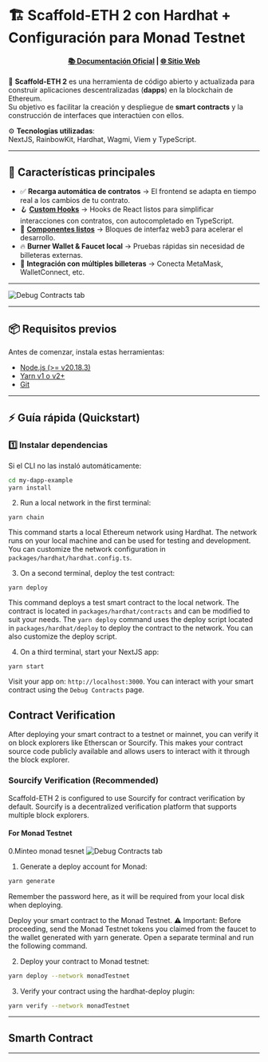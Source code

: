 # 🏗 Scaffold-ETH 2 con Hardhat + Configuración para Monad Testnet  

<h4 align="center">
  <a href="https://docs.scaffoldeth.io">📚 Documentación Oficial</a> |
  <a href="https://scaffoldeth.io">🌐 Sitio Web</a>
</h4>

🧪 **Scaffold-ETH 2** es una herramienta de código abierto y actualizada para construir aplicaciones descentralizadas (**dapps**) en la blockchain de Ethereum.  
Su objetivo es facilitar la creación y despliegue de **smart contracts** y la construcción de interfaces que interactúen con ellos.

⚙️ **Tecnologías utilizadas**:  
NextJS, RainbowKit, Hardhat, Wagmi, Viem y TypeScript.

---

## 🚀 Características principales
- ✅ **Recarga automática de contratos** → El frontend se adapta en tiempo real a los cambios de tu contrato.
- 🪝 **[Custom Hooks](https://docs.scaffoldeth.io/hooks/)** → Hooks de React listos para simplificar interacciones con contratos, con autocompletado en TypeScript.
- 🧱 **[Componentes listos](https://docs.scaffoldeth.io/components/)** → Bloques de interfaz web3 para acelerar el desarrollo.
- 🔥 **Burner Wallet & Faucet local** → Pruebas rápidas sin necesidad de billeteras externas.
- 🔐 **Integración con múltiples billeteras** → Conecta MetaMask, WalletConnect, etc.

---

![Debug Contracts tab](https://github.com/scaffold-eth/scaffold-eth-2/assets/55535804/b237af0c-5027-4849-a5c1-2e31495cccb1)

---

## 📦 Requisitos previos

Antes de comenzar, instala estas herramientas:

- [Node.js (>= v20.18.3)](https://nodejs.org/en/download/)  
- [Yarn v1 o v2+](https://classic.yarnpkg.com/en/docs/install/)  
- [Git](https://git-scm.com/downloads)  

---

## ⚡ Guía rápida (Quickstart)

### 1️⃣ Instalar dependencias  
Si el CLI no las instaló automáticamente:  
```bash
cd my-dapp-example
yarn install

```
2. Run a local network in the first terminal:

```
yarn chain
```

This command starts a local Ethereum network using Hardhat. The network runs on your local machine and can be used for testing and development. You can customize the network configuration in `packages/hardhat/hardhat.config.ts`.

3. On a second terminal, deploy the test contract:

```
yarn deploy
```

This command deploys a test smart contract to the local network. The contract is located in `packages/hardhat/contracts` and can be modified to suit your needs. The `yarn deploy` command uses the deploy script located in `packages/hardhat/deploy` to deploy the contract to the network. You can also customize the deploy script.

4. On a third terminal, start your NextJS app:

```
yarn start
```

Visit your app on: `http://localhost:3000`. You can interact with your smart contract using the `Debug Contracts` page.



## Contract Verification

After deploying your smart contract to a testnet or mainnet, you can verify it on block explorers like Etherscan or Sourcify. This makes your contract source code publicly available and allows users to interact with it through the block explorer.

### Sourcify Verification (Recommended)

Scaffold-ETH 2 is configured to use Sourcify for contract verification by default. Sourcify is a decentralized verification platform that supports multiple block explorers.

#### For Monad Testnet
0.Minteo monad tesnet 
![Debug Contracts tab](https://faucet.monad.xyz/)

1. Generate a deploy account for Monad:
```bash
yarn generate
```
Remember the password here, as it will be required from your local disk when deploying.

Deploy your smart contract to the Monad Testnet.
⚠️ Important: Before proceeding, send the Monad Testnet tokens you claimed from the faucet to the wallet generated with yarn generate.
Open a separate terminal and run the following command.

2. Deploy your contract to Monad testnet:
```bash
yarn deploy --network monadTestnet
```


3. Verify your contract using the hardhat-deploy plugin:
```bash
yarn verify --network monadTestnet
```


---
## Smarth Contract 


---
